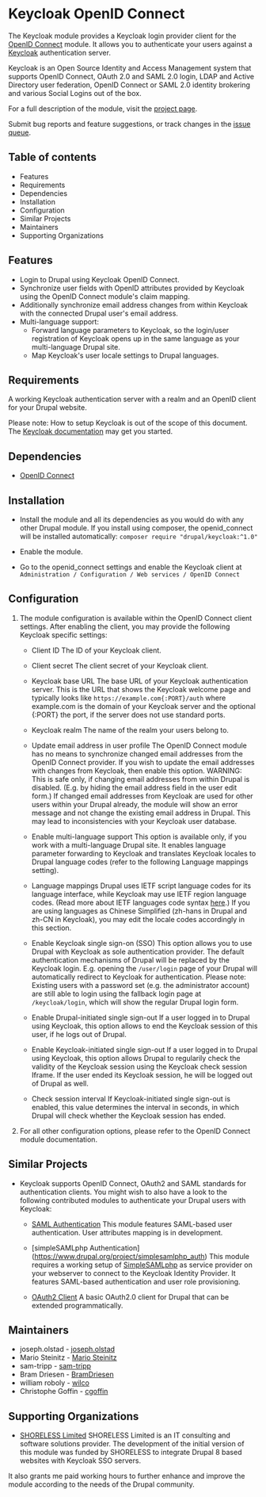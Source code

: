# Keycloak OpenID Connect

The Keycloak module provides a Keycloak login provider client for the
[OpenID Connect](https://www.drupal.org/project/openid_connect) module.
It allows you to authenticate your users against a
[Keycloak](http://www.keycloak.org) authentication server.
  
Keycloak is an Open Source Identity and Access Management system that supports
OpenID Connect, OAuth 2.0 and SAML 2.0 login, LDAP and Active Directory user
federation, OpenID Connect or SAML 2.0 identity brokering and various Social
Logins out of the box.

For a full description of the module, visit the
[project page](https://www.drupal.org/project/keycloak).

Submit bug reports and feature suggestions, or track changes in the
[issue queue](https://www.drupal.org/project/issues/keycloak).


## Table of contents

- Features
- Requirements
- Dependencies
- Installation
- Configuration
- Similar Projects
- Maintainers
- Supporting Organizations


## Features

- Login to Drupal using Keycloak OpenID Connect.
- Synchronize user fields with OpenID attributes provided by Keycloak using
  the OpenID Connect module's claim mapping.
- Additionally synchronize email address changes from within Keycloak with
  the connected Drupal user's email address.
- Multi-language support:
   - Forward language parameters to Keycloak, so the login/user registration
     of Keycloak opens up in the same language as your multi-language Drupal
     site.
   - Map Keycloak's user locale settings to Drupal languages.


## Requirements

A working Keycloak authentication server with a realm and an OpenID client for
your Drupal website.

Please note: How to setup Keycloak is out of the scope of this document. The
[Keycloak documentation](http://www.keycloak.org/documentation.html) may get
you started.


## Dependencies

- [OpenID Connect](https://www.drupal.org/project/openid_connect)


## Installation

- Install the module and all its dependencies as you would do with any other
  Drupal module.
  If you install using composer, the openid_connect will be installed
  automatically: `composer require "drupal/keycloak:^1.0"`

- Enable the module.

- Go to the openid_connect settings and enable the Keycloak client at
  `Administration / Configuration / Web services / OpenID Connect`


## Configuration

1. The module configuration is available within the OpenID Connect client
   settings. After enabling the client, you may provide the following Keycloak
   specific settings:

   - Client ID
     The ID of your Keycloak client.

   - Client secret
     The client secret of your Keycloak client.

   - Keycloak base URL
     The base URL of your Keycloak authentication server. This is the URL
     that shows the Keycloak welcome page and typically looks like
     `https://example.com{:PORT}/auth`
     where example.com is the domain of your Keycloak server and the
     optional {:PORT} the port, if the server does not use standard ports.

   - Keycloak realm
     The name of the realm your users belong to.

   - Update email address in user profile
     The OpenID Connect module has no means to synchronize changed email
     addresses from the OpenID Connect provider. If you wish to update the email
     addresses with changes from Keycloak, then enable this option.
     WARNING: This is safe only, if changing email addresses from within Drupal
     is disabled. (E.g. by hiding the email address field in the user edit form.)
     If changed email addresses from Keycloak are used for other users within
     your Drupal already, the module will show an error message and not change
     the existing email address in Drupal. This may lead to inconsistencies with
     your Keycloak user database.

   - Enable multi-language support
     This option is available only, if you work with a multi-language Drupal
     site. It enables language parameter forwarding to Keycloak and translates
    Keycloak locales to Drupal language codes (refer to the following Language
    mappings setting).

   - Language mappings
     Drupal uses IETF script language codes for its language interface,
     while Keycloak may use IETF region language codes.
     (Read more about IETF languages code syntax
     [here](https://tools.ietf.org/html/bcp47#section-2.1).) If you are
     using languages as Chinese Simplified (zh-hans in Drupal and zh-CN in
     Keycloak), you may edit the locale codes accordingly in this section.

   - Enable Keycloak single sign-on (SSO)
     This option allows you to use Drupal with Keycloak as sole authentication
     provider. The default authentication mechanisms of Drupal will be replaced
     by the Keycloak login. E.g. opening the `/user/login` page of your Drupal
     will automatically redirect to Keycloak for authentication.
     Please note: Existing users with a password set (e.g. the administrator
     account) are still able to login using the fallback login page at
     `/keycloak/login`, which will show the regular Drupal login form.

   - Enable Drupal-initiated single sign-out
     If a user logged in to Drupal using Keycloak, this option allows to end
     the Keycloak session of this user, if he logs out of Drupal.

   - Enable Keycloak-initiated single sign-out
     If a user logged in to Drupal using Keycloak, this option allows Drupal
     to regularily check the validity of the Keycloak session using the
     Keycloak check session Iframe. If the user ended its Keycloak session,
     he will be logged out of Drupal as well.

   - Check session interval
     If Keycloak-initiated single sign-out is enabled, this value determines
     the interval in seconds, in which Drupal will check whether the
     Keycloak session has ended.

  
2. For all other configuration options, please refer to the OpenID Connect module
   documentation.


## Similar Projects

- Keycloak supports OpenID Connect, OAuth2 and SAML standards for authentication
  clients. You might wish to also have a look to the following contributed
  modules to authenticate your Drupal users with Keycloak:

   - [SAML Authentication](https://www.drupal.org/project/samlauth)
     This module features SAML-based user authentication. User attributes
     mapping is in development.

   - [simpleSAMLphp Authentication]
     (https://www.drupal.org/project/simplesamlphp_auth)
     This module requires a working setup of
     [SimpleSAMLphp](https://simplesamlphp.org) as service provider on your
     webserver to connect to the Keycloak Identity Provider. It features
     SAML-based authentication and user role provisioning.

   - [OAuth2 Client](https://www.drupal.org/project/oauth2_client)
     A basic OAuth2.0 client for Drupal that can be extended programmatically.


## Maintainers

- joseph.olstad - [joseph.olstad](https://www.drupal.org/u/josepholstad)
- Mario Steinitz - [Mario Steinitz](https://www.drupal.org/u/mario-steinitz)
- sam-tripp - [sam-tripp](https://www.drupal.org/u/sam-tripp)
- Bram Driesen - [BramDriesen](https://www.drupal.org/u/bramdriesen)
- william roboly - [wilco](https://www.drupal.org/u/wilco)
- Christophe Goffin - [cgoffin](https://www.drupal.org/u/cgoffin)


## Supporting Organizations

- [SHORELESS Limited](https://www.drupal.org/shoreless-limited)
  SHORELESS Limited is an IT consulting and software solutions provider. The
  development of the initial version of this module was funded by SHORELESS to
  integrate Drupal 8 based websites with Keycloak SSO servers.
  
It also grants me paid working hours to further enhance and improve the module
according to the needs of the Drupal community.
